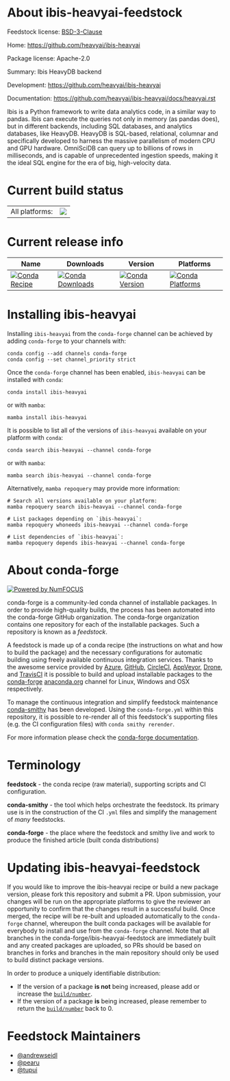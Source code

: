 About ibis-heavyai-feedstock
============================

Feedstock license: [BSD-3-Clause](https://github.com/conda-forge/ibis-heavyai-feedstock/blob/main/LICENSE.txt)

Home: https://github.com/heavyai/ibis-heavyai

Package license: Apache-2.0

Summary: Ibis HeavyDB backend

Development: https://github.com/heavyai/ibis-heavyai

Documentation: https://github.com/heavyai/ibis-heavyai/docs/heavyai.rst

Ibis is a Python framework to write data analytics code, in a similar way
to pandas. Ibis can execute the queries not only in memory
(as pandas does), but in different backends, including SQL databases,
and analytics databases, like HeavyDB. HeavyDB is SQL-based, relational,
columnar and specifically developed to harness the massive parallelism of
modern CPU and GPU hardware. OmniSciDB can query up to billions of rows in
milliseconds, and is capable of unprecedented ingestion speeds, making it
the ideal SQL engine for the era of big, high-velocity data.


Current build status
====================


<table><tr><td>All platforms:</td>
    <td>
      <a href="https://dev.azure.com/conda-forge/feedstock-builds/_build/latest?definitionId=16074&branchName=main">
        <img src="https://dev.azure.com/conda-forge/feedstock-builds/_apis/build/status/ibis-heavyai-feedstock?branchName=main">
      </a>
    </td>
  </tr>
</table>

Current release info
====================

| Name | Downloads | Version | Platforms |
| --- | --- | --- | --- |
| [![Conda Recipe](https://img.shields.io/badge/recipe-ibis--heavyai-green.svg)](https://anaconda.org/conda-forge/ibis-heavyai) | [![Conda Downloads](https://img.shields.io/conda/dn/conda-forge/ibis-heavyai.svg)](https://anaconda.org/conda-forge/ibis-heavyai) | [![Conda Version](https://img.shields.io/conda/vn/conda-forge/ibis-heavyai.svg)](https://anaconda.org/conda-forge/ibis-heavyai) | [![Conda Platforms](https://img.shields.io/conda/pn/conda-forge/ibis-heavyai.svg)](https://anaconda.org/conda-forge/ibis-heavyai) |

Installing ibis-heavyai
=======================

Installing `ibis-heavyai` from the `conda-forge` channel can be achieved by adding `conda-forge` to your channels with:

```
conda config --add channels conda-forge
conda config --set channel_priority strict
```

Once the `conda-forge` channel has been enabled, `ibis-heavyai` can be installed with `conda`:

```
conda install ibis-heavyai
```

or with `mamba`:

```
mamba install ibis-heavyai
```

It is possible to list all of the versions of `ibis-heavyai` available on your platform with `conda`:

```
conda search ibis-heavyai --channel conda-forge
```

or with `mamba`:

```
mamba search ibis-heavyai --channel conda-forge
```

Alternatively, `mamba repoquery` may provide more information:

```
# Search all versions available on your platform:
mamba repoquery search ibis-heavyai --channel conda-forge

# List packages depending on `ibis-heavyai`:
mamba repoquery whoneeds ibis-heavyai --channel conda-forge

# List dependencies of `ibis-heavyai`:
mamba repoquery depends ibis-heavyai --channel conda-forge
```


About conda-forge
=================

[![Powered by
NumFOCUS](https://img.shields.io/badge/powered%20by-NumFOCUS-orange.svg?style=flat&colorA=E1523D&colorB=007D8A)](https://numfocus.org)

conda-forge is a community-led conda channel of installable packages.
In order to provide high-quality builds, the process has been automated into the
conda-forge GitHub organization. The conda-forge organization contains one repository
for each of the installable packages. Such a repository is known as a *feedstock*.

A feedstock is made up of a conda recipe (the instructions on what and how to build
the package) and the necessary configurations for automatic building using freely
available continuous integration services. Thanks to the awesome service provided by
[Azure](https://azure.microsoft.com/en-us/services/devops/), [GitHub](https://github.com/),
[CircleCI](https://circleci.com/), [AppVeyor](https://www.appveyor.com/),
[Drone](https://cloud.drone.io/welcome), and [TravisCI](https://travis-ci.com/)
it is possible to build and upload installable packages to the
[conda-forge](https://anaconda.org/conda-forge) [anaconda.org](https://anaconda.org/)
channel for Linux, Windows and OSX respectively.

To manage the continuous integration and simplify feedstock maintenance
[conda-smithy](https://github.com/conda-forge/conda-smithy) has been developed.
Using the ``conda-forge.yml`` within this repository, it is possible to re-render all of
this feedstock's supporting files (e.g. the CI configuration files) with ``conda smithy rerender``.

For more information please check the [conda-forge documentation](https://conda-forge.org/docs/).

Terminology
===========

**feedstock** - the conda recipe (raw material), supporting scripts and CI configuration.

**conda-smithy** - the tool which helps orchestrate the feedstock.
                   Its primary use is in the construction of the CI ``.yml`` files
                   and simplify the management of *many* feedstocks.

**conda-forge** - the place where the feedstock and smithy live and work to
                  produce the finished article (built conda distributions)


Updating ibis-heavyai-feedstock
===============================

If you would like to improve the ibis-heavyai recipe or build a new
package version, please fork this repository and submit a PR. Upon submission,
your changes will be run on the appropriate platforms to give the reviewer an
opportunity to confirm that the changes result in a successful build. Once
merged, the recipe will be re-built and uploaded automatically to the
`conda-forge` channel, whereupon the built conda packages will be available for
everybody to install and use from the `conda-forge` channel.
Note that all branches in the conda-forge/ibis-heavyai-feedstock are
immediately built and any created packages are uploaded, so PRs should be based
on branches in forks and branches in the main repository should only be used to
build distinct package versions.

In order to produce a uniquely identifiable distribution:
 * If the version of a package **is not** being increased, please add or increase
   the [``build/number``](https://docs.conda.io/projects/conda-build/en/latest/resources/define-metadata.html#build-number-and-string).
 * If the version of a package **is** being increased, please remember to return
   the [``build/number``](https://docs.conda.io/projects/conda-build/en/latest/resources/define-metadata.html#build-number-and-string)
   back to 0.

Feedstock Maintainers
=====================

* [@andrewseidl](https://github.com/andrewseidl/)
* [@pearu](https://github.com/pearu/)
* [@tupui](https://github.com/tupui/)

